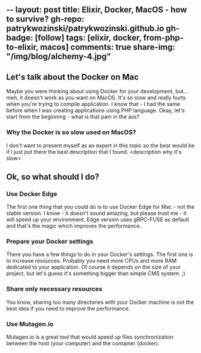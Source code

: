 --
layout: post
title: Elixir, Docker, MacOS - how to survive?
gh-repo: patrykwozinski/patrykwozinski.github.io
gh-badge: [follow]
tags: [elixir, docker, from-php-to-elixir, macos]
comments: true
share-img: "/img/blog/alchemy-4.jpg"
---

## Let's talk about the Docker on Mac
Maybe you were thinking about using Docker for your development, but... meh, it doesn't work as you want on MacOS. It's so slow and really hurts when you're trying to compile application. I know that - I had the same before when I was creating applications using PHP language. Okay, let's start from the beginning - what is that pain in the ass?

### Why the Docker is so slow used on MacOS?
I don't want to present myself as an expert in this topic so the best would be if I just put there the best description that I found.
<description why it's slow>

## Ok, so what should I do?

### Use Docker Edge
The first one thing that you could do is to use Docker Edge for Mac - not the stable version. I know - it doesn't sound amazing, but please trust me - it will speed up your environment. Edge version uses gRPC-FUSE as default and that's the magic which improves the performance.

### Prepare your Docker settings
There you have a few things to do in your Docker's settings. The first one is to increase resources. Probably you need more CPUs and more RAM dedicated to your application. Of course it depends on the size of your project, but let's guess it's something bigger than simple CMS system. ;)

### Share only necessary resources
You know, sharing too many directories with your Docker machine is not the best idea if you need to improve the performance.

### Use Mutagen.io
Mutagen.io is a great tool that would speed up files synchronization between the host (your computer) and the container (docker).
